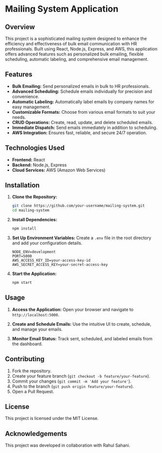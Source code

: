 # Mailing System Application

## Overview

This project is a sophisticated mailing system designed to enhance the efficiency and effectiveness of bulk email communication with HR professionals. Built using React, Node.js, Express, and AWS, this application offers advanced features such as personalized bulk emailing, flexible scheduling, automatic labeling, and comprehensive email management.

## Features

- **Bulk Emailing:** Send personalized emails in bulk to HR professionals.
- **Advanced Scheduling:** Schedule emails individually for precision and convenience.
- **Automatic Labeling:** Automatically label emails by company names for easy management.
- **Customizable Formats:** Choose from various email formats to suit your needs.
- **CRUD Operations:** Create, read, update, and delete scheduled emails.
- **Immediate Dispatch:** Send emails immediately in addition to scheduling.
- **AWS Integration:** Ensures fast, reliable, and secure 24/7 operation.

## Technologies Used

- **Frontend:** React
- **Backend:** Node.js, Express
- **Cloud Services:** AWS (Amazon Web Services)

## Installation

1. **Clone the Repository:**
    ```bash
    git clone https://github.com/your-username/mailing-system.git
    cd mailing-system
    ```

2. **Install Dependencies:**
    ```bash
    npm install
    ```

3. **Set Up Environment Variables:**
    Create a `.env` file in the root directory and add your configuration details.
    ```env
    NODE_ENV=development
    PORT=5000
    AWS_ACCESS_KEY_ID=your-access-key-id
    AWS_SECRET_ACCESS_KEY=your-secret-access-key
    ```

4. **Start the Application:**
    ```bash
    npm start
    ```

## Usage

1. **Access the Application:**
   Open your browser and navigate to `http://localhost:5000`.

2. **Create and Schedule Emails:**
   Use the intuitive UI to create, schedule, and manage your emails.

3. **Monitor Email Status:**
   Track sent, scheduled, and labeled emails from the dashboard.

## Contributing

1. Fork the repository.
2. Create your feature branch (`git checkout -b feature/your-feature`).
3. Commit your changes (`git commit -m 'Add your feature'`).
4. Push to the branch (`git push origin feature/your-feature`).
5. Open a Pull Request.

## License

This project is licensed under the MIT License.

## Acknowledgements

This project was developed in collaboration with Rahul Sahani.
